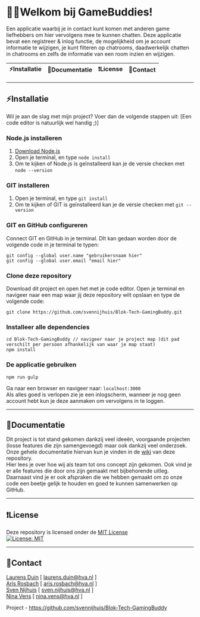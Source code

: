 # 👋🏼Welkom bij GameBuddies!
Een applicatie waarbij je in contact kunt komen met anderen game liefhebbers om hier vervolgens
mee te kunnen chatten. 
Deze applicatie bevat een registreer & inlog functie, de mogelijkheid om je account informatie te wijzigen, je kunt filteren op chatrooms, daadwerkelijk chatten in chatrooms en
zelfs de informatie van een room inzien en wijzigen.

| :zap:Installatie | :memo:Documentatie | :heavy_exclamation_mark:License | :email:Contact |
|---|---|---|---| 

---

## :zap:Installatie 
Wil je aan de slag met mijn project? Voer dan de volgende stappen uit: 
[Een code editor is natuurlijk wel handig ;)]

### Node.js installeren
1. [Download Node.js](https://nodejs.org/en/download/)
2. Open je terminal, en type `node install`
3. Om te kijken of Node.js is geïnstalleerd kan je de versie checken met `node --version`

### GIT installeren
1. Open je terminal, en type `git install`
2. Om te kijken of GIT is geïnstalleerd kan je de versie checken met `git --version`

### GIT en GitHub configureren
Connect GIT en GitHub in je terminal. DIt kan gedaan worden door de volgende code in je terminal te typen:
```
git config --global user.name "gebruikersnaam hier"
git config --global user.email "email hier"
```

### Clone deze repository
Download dit project en open het met je code editor. Open je terminal en navigeer naar een map waar jij deze repository wilt opslaan en type de volgende code:
```
git clone https://github.com/svennijhuis/Blok-Tech-GamingBuddy.git
```

### Installeer alle dependencies
```
cd Blok-Tech-GamingBuddy // navigeer naar je project map (dit pad verschilt per persoon afhankelijk van waar je map staat)
npm install
```

### De applicatie gebruiken
```
npm run gulp
```
Ga naar een browser en navigeer naar: `localhost:3000` <br>
Als alles goed is verlopen zie je een inlogscherm, wanneer je nog geen account hebt kun je deze aanmaken om vervolgens in te loggen. 

---

## :memo:Documentatie
Dit project is tot stand gekomen dankzij veel ideeën, voorgaande projecten (losse features die zijn samengevoegd) maar ook dankzij veel onderzoek. <br>
Onze gehele documentatie hiervan kun je vinden in de [wiki](https://github.com/svennijhuis/Blok-Tech-GamingBuddy/wiki) van deze repository. <br>
Hier lees je over hoe wij als team tot ons concept zijn gekomen. Ook vind je er alle features die door ons zijn gemaakt met bijbehorende uitleg. Daarnaast vind je er ook afspraken die we hebben gemaakt om zo onze code een beetje gelijk te houden en goed te kunnen samenwerken op GitHub.

---

## :heavy_exclamation_mark:License
Deze repository is licensed onder de [MIT License](https://github.com/svennijhuis/Blok-Tech-GamingBuddy/blob/main/LICENSE) <br>
[![License: MIT](https://img.shields.io/badge/License-MIT-yellow.svg)](https://opensource.org/licenses/MIT)

---

## :email:Contact
[Laurens Duin](https://github.com/Laurens256) [ laurens.duin@hva.nl ] <br>
[Aris Rosbach](https://github.com/ArisRosbach) [ aris.rosbach@hva.nl ] <br>
[Sven Nijhuis](https://github.com/svennijhuis) [ sven.nijhuis@hva.nl ] <br>
[Nina Vens](https://github.com/ninadepina) [ nina.vens@hva.nl ] <br>

Project - https://github.com/svennijhuis/Blok-Tech-GamingBuddy

